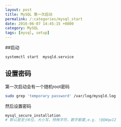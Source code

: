 ```yaml
---
layout: post
title: MySQL 第一次启动
permalink: /:categories/mysql_start
date: 2016-06-07 14:45:15 +0800
category: MySQL
tags: [mysql, setup]
---
```


##启动

```bash
systemctl start  mysqld.service
```

## 设置密码

第一次启动会有一个随机root密码

```bash
sudo grep 'temporary password' /var/log/mysqld.log
```

然后设置密码

```bash
mysql_secure_installation
# 默认是至少8位，大小写，特殊字符，数字都要,e.g. !@QWqw12
```
